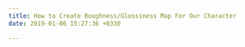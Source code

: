 ```yaml
---
title: How to Create Roughness/Glossiness Map For Our Character
date: 2019-01-06 15:27:36 +0330

---
```

